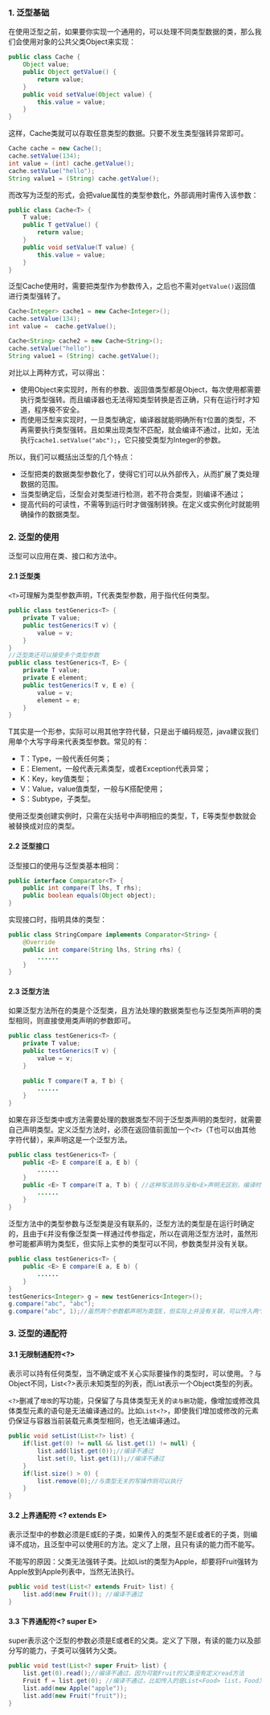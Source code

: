 ### 1. 泛型基础

在使用泛型之前，如果要你实现一个通用的，可以处理不同类型数据的类，那么我们会使用对象的公共父类Object来实现：

```java
public class Cache {
    Object value;
    public Object getValue() {
        return value;
    }
    public void setValue(Object value) {
        this.value = value;
    }
}
```

这样，Cache类就可以存取任意类型的数据。只要不发生类型强转异常即可。

```java
Cache cache = new Cache();
cache.setValue(134);
int value = (int) cache.getValue();
cache.setValue("hello");
String value1 = (String) cache.getValue();
```

而改写为泛型的形式，会把value属性的类型参数化，外部调用时需传入该参数：

```java
public class Cache<T> {
    T value;
    public T getValue() {
        return value;
    }
    public void setValue(T value) {
        this.value = value;
    }
}
```

泛型Cache使用时，需要把类型作为参数传入，之后也不需对``getValue()``返回值进行类型强转了。

```java
Cache<Integer> cache1 = new Cache<Integer>();
cache.setValue(134);
int value =  cache.getValue();

Cache<String> cache2 = new Cache<String>();
cache.setValue("hello");
String value1 = (String) cache.getValue();
```

对比以上两种方式，可以得出：

- 使用Object来实现时，所有的参数、返回值类型都是Object，每次使用都需要执行类型强转。而且编译器也无法得知类型转换是否正确，只有在运行时才知道，程序极不安全。
- 而使用泛型来实现时，一旦类型确定，编译器就能明确所有``T``位置的类型，不再需要执行类型强转。且如果出现类型不匹配，就会编译不通过，比如，无法执行``cache1.setValue("abc");``，它只接受类型为Integer的参数。

所以，我们可以概括出泛型的几个特点：

- 泛型把类的数据类型参数化了，使得它们可以从外部传入，从而扩展了类处理数据的范围。
- 当类型确定后，泛型会对类型进行检测，若不符合类型，则编译不通过；
- 提高代码的可读性，不需等到运行时才做强制转换。在定义或实例化时就能明确操作的数据类型。

### 2. 泛型的使用

泛型可以应用在类、接口和方法中。

#### 2.1 泛型类

``<T>``可理解为类型参数声明，T代表类型参数，用于指代任何类型。

```java
public class testGenerics<T> {
    private T value;
    public testGenerics(T v) {
        value = v;
    }
}
//泛型类还可以接受多个类型参数
public class testGenerics<T, E> {
    private T value;
    private E element;
    public testGenerics(T v, E e) {
        value = v;
        element = e;
    }
}
```

T其实是一个形参，实际可以用其他字符代替，只是出于编码规范，java建议我们用单个大写字母来代表类型参数。常见的有：

- T：Type，一般代表任何类；
- E：Element，一般代表元素类型，或者Exception代表异常；
- K：Key，key值类型；
- V：Value，value值类型，一般与K搭配使用；
- S：Subtype，子类型。

使用泛型类创建实例时，只需在尖括号中声明相应的类型，T，E等类型参数就会被替换成对应的类型。

#### 2.2 泛型接口

泛型接口的使用与泛型类基本相同：

```java
public interface Comparator<T> {
    public int compare(T lhs, T rhs);
    public boolean equals(Object object);
}
```

实现接口时，指明具体的类型：

```java
public class StringCompare implements Comparator<String> {
    @Override
    public int compare(String lhs, String rhs) {
        ......
    }
}
```

#### 2.3 泛型方法

如果泛型方法所在的类是个泛型类，且方法处理的数据类型也与泛型类所声明的类型相同，则直接使用类声明的参数即可。

```java
public class testGenerics<T> {
    private T value;
    public testGenerics(T v) {
        value = v;
    }
    
    public T compare(T a, T b) {
        ......
    }
}
```

如果在非泛型类中或方法需要处理的数据类型不同于泛型类声明的类型时，就需要自己声明类型。定义泛型方法时，必须在返回值前面加一个``<T>``（T也可以由其他字符代替），来声明这是一个泛型方法。

```java 
public class testGenerics<T> {
    public <E> E compare(E a, E b) {
        ......
    }
    public <E> T compare(T a, T b) { //这种写法则与没有<E>声明无区别，编译时仍会把T替代成指定的类型
        ......
    }
}
```

泛型方法中的类型参数与泛型类是没有联系的，泛型方法的类型是在运行时确定的，且由于``E``并没有像泛型类一样通过传参指定，所以在调用泛型方法时，虽然形参可能都声明为类型E，但实际上实参的类型可以不同，参数类型并没有关联。

```java
public class testGenerics<T> {
    public <E> E compare(E a, E b) {
        ......
    }
}
testGenerics<Integer> g = new testGenerics<Integer>();
g.compare("abc", "abc");
g.compare("abc", 1);//虽然两个参数都声明为类型E，但实际上并没有关联，可以传入两个类型不同的参数
```

### 3. 泛型的通配符

#### 3.1 无限制通配符\<?>

表示可以持有任何类型，当不确定或不关心实际要操作的类型时，可以使用。？与Object不同，List\<?>表示未知类型的列表，而List<Object>表示一个Object类型的列表。

``<?>``删减了``增改``的写功能，只保留了与具体类型无关的``读与删``功能，像增加或修改具体类型元素的语句是无法编译通过的。比如``List<?>``，即使我们增加或修改的元素仍保证与容器当前装载元素类型相同，也无法编译通过。

```java
public void setList(List<?> list) {
    if(list.get(0) != null && list.get(1) != null) {
        list.add(list.get(0));//编译不通过
        list.set(0, list.get(1));//编译不通过
    }
    if(list.size() > 0) {
        list.remove(0);//与类型无关的写操作则可以执行
    }
}
```

#### 3.2 上界通配符 <? extends E>

表示泛型中的参数必须是E或E的子类，如果传入的类型不是E或者E的子类，则编译不成功，且泛型中可以使用E的方法。定义了上限，且只有读的能力而不能写。

不能写的原因：父类无法强转子类。比如List的类型为Apple，却要将Fruit强转为Apple放到Apple列表中，当然无法执行。

```java
public void test(List<? extends Fruit> list) {
    list.add(new Fruit()); //编译不通过
}
```

#### 3.3 下界通配符<? super E>

super表示这个泛型的参数必须是E或者E的父类。定义了下限，有读的能力以及部分写的能力，子类可以强转为父类。

```java
public void test(List<? super Fruit> list) {
    list.get(0).read();//编译不通过，因为可能Fruit的父类没有定义read方法
    Fruit f = list.get(0); //编译不通过，比如传入的是List<Food> list，Food为Fruit父类，那么存储的非Fruit类强转时会发生异常
    list.add(new Apple("apple"));
    list.add(new Fruit("fruit"));
}
```


